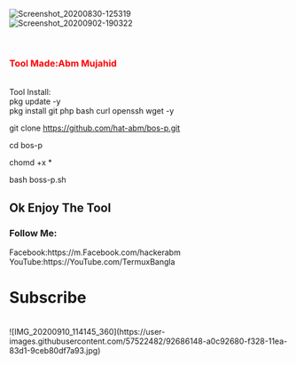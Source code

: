 
![Screenshot_20200830-125319](https://user-images.githubusercontent.com/57522482/92686224-c0f8e580-f328-11ea-94a1-5cdf13503836.png)
<br>
![Screenshot_20200902-190322](https://user-images.githubusercontent.com/57522482/92684934-2dbeb080-f326-11ea-8975-0695bd306723.png)



<br>

<h3 style="color:red"> Tool Made:Abm Mujahid</h3>
<br>
Tool Install:<br>
pkg update -y<br>
pkg install git php bash curl openssh wget -y<br>

git clone https://github.com/hat-abm/bos-p.git<br>

cd bos-p

chomd +x *

bash boss-p.sh

<h2>Ok Enjoy The Tool </h2>
<h3>Follow Me:</h3>
Facebook:https://m.Facebook.com/hackerabm<br>
YouTube:https://YouTube.com/TermuxBangla
<br>
<h1> Subscribe</h1> 

<br>
![IMG_20200910_114145_360](https://user-images.githubusercontent.com/57522482/92686148-a0c92680-f328-11ea-83d1-9ceb80df7a93.jpg)

